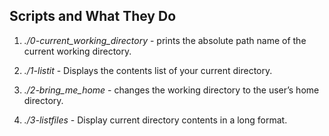 ## **Scripts and What They Do**

1. *./0-current_working_directory* - prints the absolute path name of the current working directory.

2. *./1-listit* - Displays the contents list of your current directory.

3. *./2-bring_me_home* - changes the working directory to the user’s home directory.

4. *./3-listfiles* - Display current directory contents in a long format.
